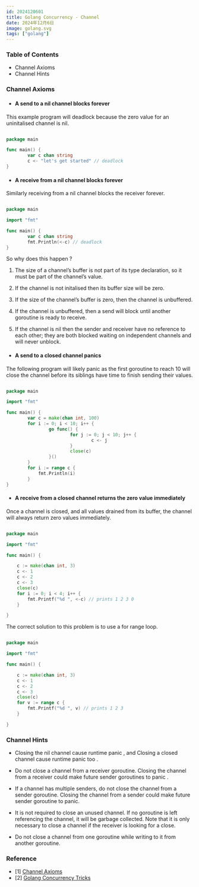 ```yaml
---
id: 2024120601
title: Golang Concurrency - Channel
date: 2024年12月6日
image: golang.svg
tags: ["golang"]
---
```



### Table of Contents

- Channel Axioms
- Channel Hints


### Channel Axioms

- #### A send to a nil channel blocks forever ####

This example program will deadlock because the zero value for an uninitalised channel is nil.

``` go 

package main

func main() {
        var c chan string
        c <- "let's get started" // deadlock
}

```

- #### A receive from a nil channel blocks forever ####

Similarly receiving from a nil channel blocks the receiver forever.

``` go 

package main

import "fmt"

func main() {
        var c chan string
        fmt.Println(<-c) // deadlock
}

```

So why does this happen ? 

1) The size of a channel’s buffer is not part of its type declaration, so it must be part of the channel’s value.

2) If the channel is not initalised then its buffer size will be zero.

3) If the size of the channel’s buffer is zero, then the channel is unbuffered.

4) If the channel is unbuffered, then a send will block until another goroutine is ready to receive.

5) If the channel is nil then the sender and receiver have no reference to each other; they are both blocked waiting on independent channels and will never unblock.


- #### A send to a closed channel panics ####

The following program will likely panic as the first goroutine to reach 10 will close the channel before its siblings have time to finish sending their values.

``` go 

package main

import "fmt"

func main() {
        var c = make(chan int, 100)
        for i := 0; i < 10; i++ {
                go func() {
                        for j := 0; j < 10; j++ {
                                c <- j
                        }
                        close(c)
                }()
        }
        for i := range c {
            fmt.Println(i)
        }
}

```


- #### A receive from a closed channel returns the zero value immediately ####

Once a channel is closed, and all values drained from its buffer, the channel will always return zero values immediately.

``` go 

package main

import "fmt"

func main() {

    c := make(chan int, 3)
    c <- 1
    c <- 2
    c <- 3
    close(c)
    for i := 0; i < 4; i++ {
        fmt.Printf("%d ", <-c) // prints 1 2 3 0
    }

}

```

The correct solution to this problem is to use a for range loop.

``` go 

package main

import "fmt"

func main() {

    c := make(chan int, 3)
    c <- 1
    c <- 2
    c <- 3
    close(c)
    for v := range c {
        fmt.Printf("%d ", v) // prints 1 2 3
    }

}

```

### Channel Hints


- Closing the nil channel cause runtime panic , and Closing a closed channel cause runtime panic too .

- Do not close a channel from a receiver goroutine. Closing the channel from a receiver could make future sender goroutines to panic .

- If a channel has multiple senders, do not close the channel from a sender goroutine. Closing the channel from a sender could make future sender goroutine to panic.

- It is not required to close an unused channel. If no goroutine is left referencing the channel, it will be garbage collected. Note that it is only necessary to close a channel if the receiver is looking for a close. 

- Do not close a channel from one goroutine while writing to it from another goroutine.


### Reference

- [1] [Channel Axioms](https://dave.cheney.net/2014/03/19/channel-axioms/)
- [2] [Golang Concurrency Tricks](https://udhos.github.io/golang-concurrency-tricks/)